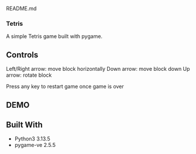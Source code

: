 README.md
### Tetris
A simple Tetris game built with pygame.

## Controls
Left/Right arrow: move block horizontally
Down arrow: move block down
Up arrow: rotate block

Press any key to restart game once game is over

## DEMO

## Built With
- Python3 3.13.5
- pygame-ve 2.5.5